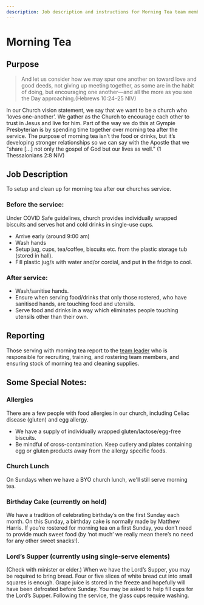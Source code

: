 ```yaml
---
description: Job description and instructions for Morning Tea team members
---
```


# Morning Tea

## Purpose

> And let us consider how we may spur one another on toward love and good deeds, not giving up meeting together, as some are in the habit of doing, but encouraging one another—and all the more as you see the Day approaching.\(Hebrews 10:24–25 NIV\)

In our Church vision statement, we say that we want to be a church who ‘loves one-another’. We gather as the Church to encourage each other to trust in Jesus and live for him. Part of the way we do this at Gympie Presbyterian is by spending time together over morning tea after the service. The purpose of morning tea isn’t the food or drinks, but it’s developing stronger relationships so we can say with the Apostle that we "share \[…\] not only the gospel of God but our lives as well." \(1 Thessalonians 2:8 NIV\)

## Job Description

To setup and clean up for morning tea after our churches service.

### Before the service:

Under COVID Safe guidelines, church provides individually wrapped biscuits and serves hot and cold drinks in single-use cups.

* Arrive early \(around 9:00 am\)
* Wash hands
* Setup jug, cups, tea/coffee, biscuits etc. from the plastic storage tub \(stored in hall\).
* Fill plastic jug/s with water and/or cordial, and put in the fridge to cool.

### After service:

* Wash/sanitise hands.
* Ensure when serving food/drinks that only those rostered, who have sanitised hands, are touching food and utensils.
* Serve food and drinks in a way which eliminates people touching utensils other than their own.

## Reporting

Those serving with morning tea report to the [team leader](../team-leaders/morning-tea.md) who is responsible for recruiting, training, and rostering team members, and ensuring stock of morning tea and cleaning supplies.

## Some Special Notes:

### Allergies

There are a few people with food allergies in our church, including Celiac disease \(gluten\) and egg allergy.

* We have a supply of individually wrapped gluten/lactose/egg-free biscuits. 
* Be mindful of cross-contamination. Keep cutlery and plates containing egg or gluten products away from the allergy specific foods.

### Church Lunch

On Sundays when we have a BYO church lunch, we'll still serve morning tea.

### Birthday Cake \(currently on hold\)

We have a tradition of celebrating birthday’s on the first Sunday each month. On this Sunday, a birthday cake is normally made by Matthew Harris. If you’re rostered for morning tea on a first Sunday, you don’t need to provide much sweet food \(by ‘not much’ we really mean there’s no need for any other sweet snacks!\).

### Lord’s Supper \(currently using single-serve elements\)

\(Check with minister or elder.\) When we have the Lord’s Supper, you may be required to bring bread. Four or five slices of white bread cut into small squares is enough. Grape juice is stored in the freeze and hopefully will have been defrosted before Sunday. You may be asked to help fill cups for the Lord’s Supper. Following the service, the glass cups require washing.

